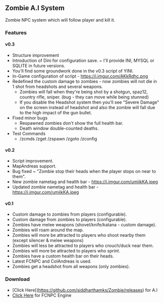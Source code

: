 ## Zombie A.I System
Zombie NPC system which will follow player and kill it.

### Features
#### v0.3
- Structure improvement 
- Introduction of Dini for configuration save. ~ I'll provide INI, MYSQL or SQLITE in future versions.
- You'll find some groundwork done in the v0.3 script of YINI.
- In-Game configuration of script - https://i.imgur.com/AKkRdhc.png
- Redefined the custom damage to zombies - now zombies will not die in 1 shot from headshots and several weapons.
   - Zombies will fall when they're being shot by a shotgun, spaz12, country rifle, sniper. (bug - they can move while being stunned)
   - If you disable the Headshot system then you'll see "Severe Damage" on the screen instead of headshot and also the zombie will fall due to the high impact of the gun bullet.
- Fixed minor bugs
   - Respawned zombies don't show the full health bar.
   - Death window double-counted deaths.
- Test Commands
   - /zcmds /zget /zspawn /zgoto /zconfig

#### v0.2
* Script improvement.
* MapAndreas support.
* Bug fixed ~ "Zombie stop their heads when the player stops on near to them".
* New zombie nametag and health bar - https://i.imgur.com/umiikKA.jpeg
* Updated zombie nametag and health bar - https://i.imgur.com/umiikKA.jpeg

#### v0.1
* Custom damage to zombies from players (configurable).
* Custom damage from zombies to players (configurable).
* Zombies have melee weapons (shovel/knife/katana - custom damage).
* Zombies will roam around the map.
* Zombies will more be attracted to players who shoot nearby them (except silencer & melee weapons)
* Zombies will less be attracted to players who crouch/duck near them.
* Zombies will more be attracted to players who sprint.
* Zombies have a custom health bar on their heads.
* Latest FCNPC and ColAndreas is used.
* Zombies get a headshot from all weapons (only zombies).

### Download
- [Click Here[(https://github.com/siddharthamks/Zombie/releases) for A.I
- [Click Here](https://github.com/ziggi/FCNPC/releases) for FCNPC Engine
